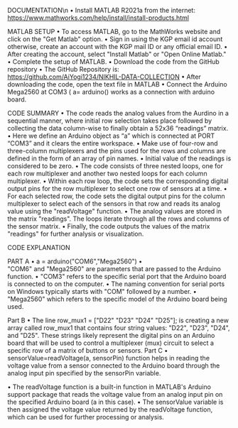 DOCUMENTATION\n
•	Install MATLAB R2021a from the internet: https://www.mathworks.com/help/install/install-products.html

MATLAB SETUP
•	To access MATLAB, go to the MathWorks website and click on the "Get Matlab" option.
•	 Sign in using the KGP email id account otherwise, create an account with the KGP mail ID or any official email ID.
•	After creating the account, select "Install Matlab" or "Open Online Matlab."
•	Complete the setup of MATLAB.
•	Download the code from the GitHub repository 
•	The GitHub Repository is: https://github.com/AiYogi1234/NIKHIL-DATA-COLLECTION
•	After downloading the code, open the text file in MATLAB
•	Connect the Arduino Mega2560 at COM3 ( a= arduino() works as a connection with arduino board.

CODE SUMMARY
•	The code reads the analog values from the Aurdino in a sequential manner, where initial row selection takes place followed by collecting the data column-wise to finally obtain a 52x36 “readings” matrix.
•	Here we define an Arduino object as “a” which is connected at PORT “COM3” and it clears the entire workspace.
•	Make use of four-row and three-column multiplexers and the pins used for the rows and columns are defined in the form of an array of pin names. 
•	Initial value of the readings is considered to be zero.
•	The code consists of three nested loops, one for each row multiplexer and another two nested loops for each column multiplexer.
•	Within each row loop, the code sets the corresponding digital output pins for the row multiplexer to select one row of sensors at a time.
•	 For each selected row, the code sets the digital output pins for the column multiplexer to select each of the sensors in that row and reads its analog value using the "readVoltage" function. 
•	The analog values are stored in the matrix "readings". The loops iterate through all the rows and columns of the sensor matrix. 
•	Finally, the code outputs the values of the matrix "readings" for further analysis or visualization.


CODE EXPLANATION

PART A
•	a = arduino("COM6","Mega2560")
•	
 "COM6" and "Mega2560" are parameters that are passed to the Arduino function. 
•	"COM3" refers to the specific serial port that the Arduino board is connected to on the computer. 
•	The naming convention for serial ports on Windows typically starts with "COM" followed by a number.
•	"Mega2560" which refers to the specific model of the Arduino board being used.

Part B
•	The line row_mux1 = ["D22" "D23" "D24" "D25"]; is creating a new array called row_mux1 that contains four string values: "D22", "D23", "D24", and "D25". These strings likely represent the digital pins on an Arduino board that will be used to control a multiplexer (mux) circuit to select a specific row of a matrix of buttons or sensors.
Part C
•	sensorValue=readVoltage(a, sensorPin) function helps in reading the voltage value from a sensor connected to the Arduino board through the analog input pin specified by the sensorPin variable. 

•	The readVoltage function is a built-in function in MATLAB's Arduino support package that reads the voltage value from an analog input pin on the specified Arduino board (a in this case). 
•	The sensorValue variable is then assigned the voltage value returned by the readVoltage function, which can be used for further processing or analysis.

